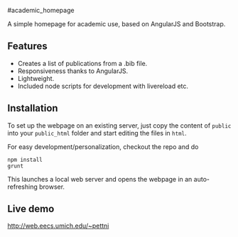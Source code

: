 #academic_homepage

A simple homepage for academic use, based on AngularJS and Bootstrap.

## Features

* Creates a list of publications from a .bib file.
* Responsiveness thanks to AngularJS.
* Lightweight.
* Included node scripts for development with livereload etc.

## Installation

To set up the webpage on an existing server, just copy the content of `public` into your `public_html` folder and start editing the files in `html`.

For easy development/personalization, checkout the repo and do
```
npm install
grunt
```
This launches a local web server and opens the webpage in an auto-refreshing browser.

## Live demo

http://web.eecs.umich.edu/~pettni
